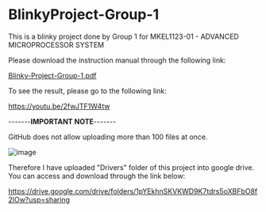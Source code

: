 # BlinkyProject-Group-1
This is a blinky project done by Group 1 for MKEL1123-01 - ADVANCED MICROPROCESSOR SYSTEM

Please download the instruction manual through the following link:

[Blinky-Project-Group-1.pdf](https://github.com/Hardwarics/BlinkyProject-Group-1/files/7710217/Blinky-Project-Group-1.pdf)

To see the result, please go to the following link:

https://youtu.be/2fwJTF1W4tw




-------**IMPORTANT NOTE**-------

GitHub does not allow uploading more than 100 files at once. 

![image](https://user-images.githubusercontent.com/75583151/146652064-5bb790c3-9ea0-4b6e-9021-c5c89cfd819a.png)

Therefore I have uploaded "Drivers" folder of this project into google drive. You can access and download through the link below:

https://drive.google.com/drive/folders/1pYEkhnSKVKWD9K7tdrs5oXBFbO8f2lOw?usp=sharing

